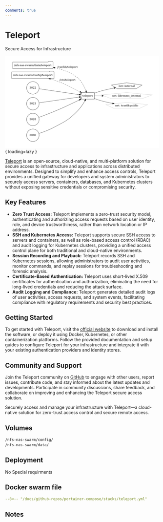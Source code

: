 ```yaml
---
comments: true
---
```


# Teleport

Secure Access for Infrastructure

![teleport diagram](../assets/diagrams/teleport.png){ loading=lazy }

[Teleport](https://goteleport.com/) is an open-source, cloud-native, and multi-platform solution for secure access to infrastructure and applications across distributed environments. Designed to simplify and enhance access controls, Teleport provides a unified gateway for developers and system administrators to securely access servers, containers, databases, and Kubernetes clusters without exposing sensitive credentials or compromising security.

## Key Features

- **Zero Trust Access:** Teleport implements a zero-trust security model, authenticating and authorizing access requests based on user identity, role, and device trustworthiness, rather than network location or IP address.
- **SSH and Kubernetes Access:** Teleport supports secure SSH access to servers and containers, as well as role-based access control (RBAC) and audit logging for Kubernetes clusters, providing a unified access control plane for both traditional and cloud-native environments.
- **Session Recording and Playback:** Teleport records SSH and Kubernetes sessions, allowing administrators to audit user activities, monitor commands, and replay sessions for troubleshooting and forensic analysis.
- **Certificate-Based Authentication:** Teleport uses short-lived X.509 certificates for authentication and authorization, eliminating the need for long-lived credentials and reducing the attack surface.
- **Audit Logging and Compliance:** Teleport generates detailed audit logs of user activities, access requests, and system events, facilitating compliance with regulatory requirements and security best practices.

## Getting Started

To get started with Teleport, visit the [official website](https://goteleport.com/) to download and install the software, or deploy it using Docker, Kubernetes, or other containerization platforms. Follow the provided documentation and setup guides to configure Teleport for your infrastructure and integrate it with your existing authentication providers and identity stores.

## Community and Support

Join the Teleport community on [GitHub](https://github.com/gravitational/teleport) to engage with other users, report issues, contribute code, and stay informed about the latest updates and developments. Participate in community discussions, share feedback, and collaborate on improving and enhancing the Teleport secure access solution.

Securely access and manage your infrastructure with Teleport—a cloud-native solution for zero-trust access control and secure remote access.


## Volumes

```bash
/nfs-nas-swarm/config/
/nfs-nas-swarm/data/
```

## Deployment
No Special requirments

## Docker swarm file
``` yaml linenums="1" 
--8<-- "/docs/github-repos/portainer-compose/stacks/teleport.yml"
```

## Notes

